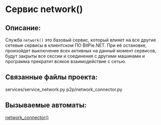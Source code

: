 ﻿# Сервис network()

## Описание:
Служба `network()` это базовый сервис, который влияет на все другие сетевые сервисы в клиентском ПО BitPie.NET. При её остановке, произойдет выключение всех активных на данный момент сервисов, будут закрыты все сессии и соединения с другими машинами и программа прекратит всякое взаимодействие с сетью.

## Связанные файлы проекта:
services/service_network.py 
p2p/network_connector.py 

## Вызываемые автоматы: 
[network_connector()](p2p/network_connector.md)

